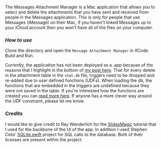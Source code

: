 The Messages Attachment Manager is a Mac application that allows you to select and delete the attachments that you have sent and received from people in the Messages application. This is only for people that use Messages (iMessage) on their Mac, if you haven't linked Messages up to your iCloud account then you won't have all of the files on your computer.


### _How to use_
Clone the directory and open the `Message Attachment Manager` in XCode. Build and Run.

Currently, the application has not been deployed as a .app because of the reasons that I highlight in the bottom of [my post here](https://connormurray7.github.io/Message-Attachment-Manager/). That for every delete in the attachment table in the `chat.db` file, triggers need to be dropped and re-added due to user defined functions (UDFs). When loading the db, the functions that are embedded in the triggers are undefined because they were not saved in the table. If you're interested how the functions are created you can [read more here](http://www.sqlite.org/c3ref/create_function.html). If anyone has a more clever way around the UDF constraint, please let me know.

### _Credits_


I would like to give credit to Ray Wenderlich for the [SlidesMagic](https://www.raywenderlich.com/120494/collection-views-os-x-tutorial) tutorial that I used for the backbone of the UI of the app. In addition I used Stephen Celis' [SQLite.swift](https://github.com/stephencelis/SQLite.swift) project for SQL calls to the database. Both of their licenses are present within the project.


